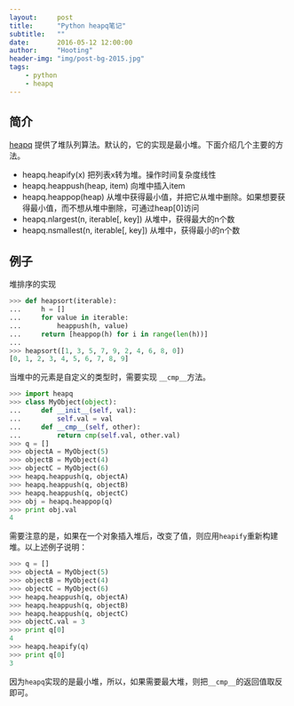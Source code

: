 ```yaml
---
layout:     post
title:      "Python heapq笔记"
subtitle:   ""
date:       2016-05-12 12:00:00
author:     "Hooting"
header-img: "img/post-bg-2015.jpg"
tags:
    - python
    - heapq
---
```


简介
--
[heapq](https://docs.python.org/2/library/heapq.html) 提供了堆队列算法。默认的，它的实现是最小堆。下面介绍几个主要的方法。

 - heapq.heapify(x) 把列表x转为堆。操作时间复杂度线性
 - heapq.heappush(heap, item) 向堆中插入item
 - heapq.heappop(heap) 从堆中获得最小值，并把它从堆中删除。如果想要获得最小值，而不想从堆中删除，可通过heap[0]访问
 - heapq.nlargest(n, iterable[, key]) 从堆中，获得最大的n个数
 - heapq.nsmallest(n, iterable[, key]) 从堆中，获得最小的n个数

例子
--
堆排序的实现

```python
>>> def heapsort(iterable):
...     h = []
...     for value in iterable:
...         heappush(h, value)
...     return [heappop(h) for i in range(len(h))]
...
>>> heapsort([1, 3, 5, 7, 9, 2, 4, 6, 8, 0])
[0, 1, 2, 3, 4, 5, 6, 7, 8, 9]
```

当堆中的元素是自定义的类型时，需要实现 `__cmp__`方法。

```python
>>> import heapq
>>> class MyObject(object):
...     def __init__(self, val):
...         self.val = val
...     def __cmp__(self, other):
...         return cmp(self.val, other.val)
>>> q = []
>>> objectA = MyObject(5)
>>> objectB = MyObject(4)
>>> objectC = MyObject(6)
>>> heapq.heappush(q, objectA)
>>> heapq.heappush(q, objectB)
>>> heapq.heappush(q, objectC)
>>> obj = heapq.heappop(q)
>>> print obj.val
4
```

需要注意的是，如果在一个对象插入堆后，改变了值，则应用`heapify`重新构建堆。以上述例子说明：

```python
>>> q = []
>>> objectA = MyObject(5)
>>> objectB = MyObject(4)
>>> objectC = MyObject(6)
>>> heapq.heappush(q, objectA)
>>> heapq.heappush(q, objectB)
>>> heapq.heappush(q, objectC)
>>> objectC.val = 3
>>> print q[0]
4
>>> heapq.heapify(q)
>>> print q[0]
3
```


因为`heapq`实现的是最小堆，所以，如果需要最大堆，则把`__cmp__`的返回值取反即可。

